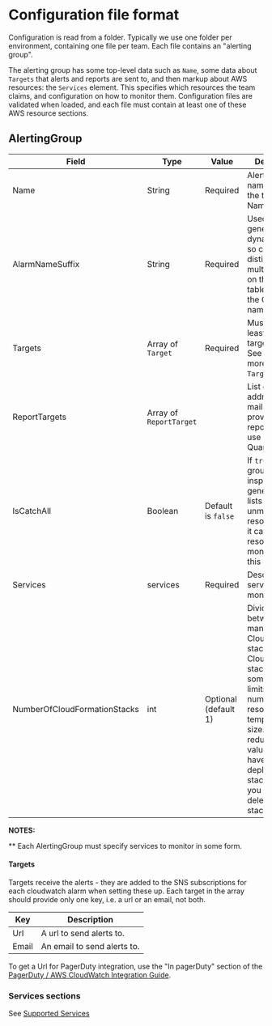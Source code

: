 # Configuration file format

Configuration is read from a folder. Typically we use one folder per environment, containing one file per team.
Each file contains an "alerting group".

 The alerting group has some top-level data such as `Name`, some data about `Targets` that alerts and reports are sent to, and then markup about AWS resources: the `Services` element. This specifies which resources the team claims, and configuration on how to monitor them. Configuration files are validated when loaded, and each file must contain at least one of these AWS resource sections.

## AlertingGroup


| Field | Type | Value | Description |
|-------|------|-----------|------------|
| Name | String | Required | AlertGroup name (usually the team's Name) |
| AlarmNameSuffix | String | Required | Used when generating the dynamo alarms, so can distinguish multiple alarms on the same table (usually the COG's name) |
| Targets | Array of `Target` | Required | Must contain at least one target.<br> See below more info on `Targets`. |
| ReportTargets | Array of `ReportTarget` | | List of email addresses to mail the provisioning report to, for use with Quartermaster |
| IsCatchAll | Boolean | Default is `false` |If `true`, this group is not inspected when generating the lists of unmonitored resources, and it can include resources monitored by this group.|
|Services| services| Required | Describes the services to monitor. |
|NumberOfCloudFormationStacks| int |  Optional (default 1) | Divide alarms between this many CloudFormation stacks. CloudFormation stacks have some hard limits on number of resources and template file size. Do not reduce this value once you have set it and deployed stacks, unless you manually delete the stacks first. | 
 
__NOTES:__

** Each AlertingGroup must specify services to monitor in some form.

#### Targets

Targets receive the alerts - they are added to the SNS subscriptions for each cloudwatch alarm when setting these up. Each target in the array should provide only one key, i.e. a url or an email, not both.

| Key | Description |
|-----|-------------|
| Url | A url to send alerts to. |
| Email | An email to send alerts to. |

To get a Url for PagerDuty integration, use the "In pagerDuty" section of the [PagerDuty / AWS CloudWatch Integration Guide](https://www.pagerduty.com/docs/guides/aws-cloudwatch-integration-guide/).

### Services sections

See [Supported Services](SupportedServices.md) 